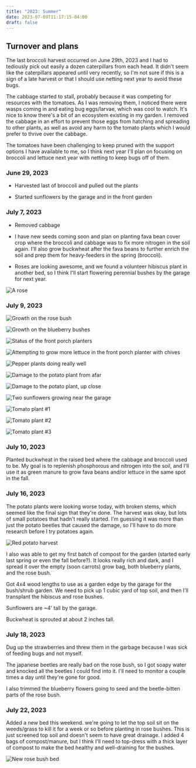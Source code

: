 ```yaml
---
title: "2023: Summer"
date: 2023-07-09T11:17:15-04:00
draft: false
---
```


## Turnover and plans

The last broccoli harvest occurred on June 29th, 2023 and I had to tediously pick out easily a dozen caterpillars from each head. It didn't seem like the caterpillars appeared until very recently, so I'm not sure if this is a sign of a late harvest or that I should use netting next year to avoid these bugs.

The cabbage started to stall, probably because it was competing for resources with the tomatoes. As I was removing them, I noticed there were wasps coming in and eating bug eggs/larvae, which was cool to watch. It's nice to know there's a bit of an ecosystem existing in my garden. I removed the cabbage in an effort to prevent those eggs from hatching and spreading to other plants, as well as avoid any harm to the tomato plants which I would prefer to thrive over the cabbage.

The tomatoes have been challenging to keep pruned with the support options I have available to me, so I think next year I'll plan on focusing on broccoli and lettuce next year with netting to keep bugs off of them.

### June 29, 2023

* Harvested last of broccoli and pulled out the plants

* Started sunflowers by the garage and in the front garden

### July 7, 2023

* Removed cabbage

* I have new seeds coming soon and plan on planting fava bean cover crop where the broccoli and cabbage was to fix more nitrogen in the soil again. I'll also grow buckwheat after the fava beans to further enrich the soil and prep them for heavy-feeders in the spring (broccoli).

* Roses are looking awesome, and we found a volunteer hibiscus plant in another bed, so I think I'll start flowering perennial bushes by the garage for next year.

![A rose](July5-rose.jpg)

### July 9, 2023

![Growth on the rose bush](July9-rose.jpg)

![Growth on the blueberry bushes](July9-blueberries.jpg)

![Status of the front porch planters](July9-frontporch.jpg)

![Attempting to grow more lettuce in the front porch planter with chives](July9-lettucechives.jpg)

![Pepper plants doing really well](July9-peppers.jpg)

![Damage to the potato plant from afar](July9-potatodamage1.jpg)

![Damage to the potato plant, up close](July9-potatodamage2.jpg)

![Two sunflowers growing near the garage](July9-sunflowers.jpg)

![Tomato plant #1](July9-tomato1.jpg)

![Tomato plant #2](July9-tomato2.jpg)

![Tomato plant #3](July9-tomato3.jpg)

### July 10, 2023

Planted buckwheat in the raised bed where the cabbage and broccoli used to be. My goal is to replenish phosphorous and nitrogen into the soil, and I'll use it as green manure to grow fava beans and/or lettuce in the same spot in the fall.

### July 16, 2023

The potato plants were looking worse today, with broken stems, which seemed like the final sign that they're done. The harvest was okay, but lots of small potatoes that hadn't really started. I'm guessing it was more than just the potato beetles that caused the damage, so I'll have to do more research before I try potatoes again.

![Red potato harvest](July16-potatoharvest.jpg)

I also was able to get my first batch of compost for the garden (started early last spring or even the fall before?). It looks really rich and dark, and I spread it over the empty (soon carrots) grow bag, both blueberry plants, and the rose bush.

Got 4x4 wood lengths to use as a garden edge by the garage for the bush/shrub garden. We need to pick up 1 cubic yard of top soil, and then I'll transplant the hibiscus and rose bushes.

Sunflowers are ~4' tall by the garage.

Buckwheat is sprouted at about 2 inches tall.

### July 18, 2023

Dug up the strawberries and threw them in the garbage because I was sick of feeding bugs and not myself.

The japanese beetles are really bad on the rose bush, so I got soapy water and knocked all the beetles I could find into it. I'll need to monitor a couple times a day until they're gone for good.

I also trimmed the blueberry flowers going to seed and the beetle-bitten parts of the rose bush.

### July 22, 2023

Added a new bed this weekend. we're going to let the top soil sit on the weeds/grass to kill it for a week or so before planting in rose bushes. This is just screened top soil and doesn't seem to have great drainage. I added 4 bags of compost/manure, but I think I'll need to top-dress with a thick layer of compost to make the bed healthy and well-draining for the bushes.

![New rose bush bed](July22-newbed.jpg)
